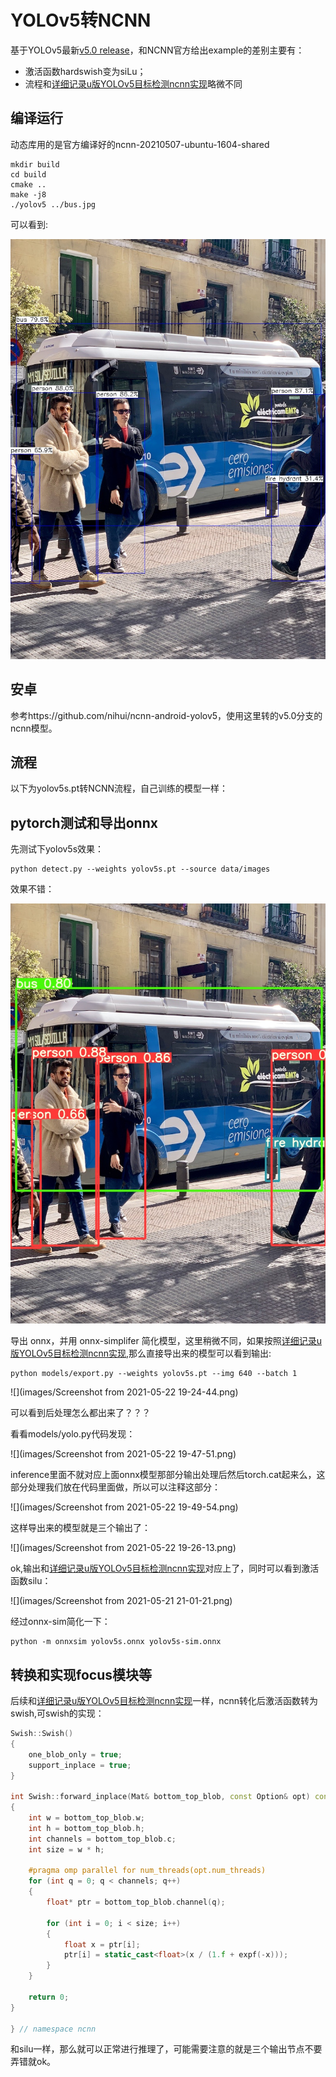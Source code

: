 # YOLOv5转NCNN

基于YOLOv5最新[v5.0 release](https://github.com/ultralytics/yolov5/releases/tag/v5.0)，和NCNN官方给出example的差别主要有：

- 激活函数hardswish变为siLu；
- 流程和[详细记录u版YOLOv5目标检测ncnn实现](https://zhuanlan.zhihu.com/p/275989233?utm_source=qq)略微不同

## 编译运行

动态库用的是官方编译好的ncnn-20210507-ubuntu-1604-shared

```
mkdir build 
cd build
cmake ..
make -j8
./yolov5 ../bus.jpg
```

可以看到:

![](build/yolov5.jpg)

## 安卓

参考https://github.com/nihui/ncnn-android-yolov5，使用这里转的v5.0分支的ncnn模型。

## 流程

以下为yolov5s.pt转NCNN流程，自己训练的模型一样：

## pytorch测试和导出onnx

先测试下yolov5s效果：

```
python detect.py --weights yolov5s.pt --source data/images
```

效果不错：

![](images/bus.jpg)

导出 onnx，并用 onnx-simplifer 简化模型，这里稍微不同，如果按照[详细记录u版YOLOv5目标检测ncnn实现](https://zhuanlan.zhihu.com/p/275989233?utm_source=qq),那么直接导出来的模型可以看到输出:

```
python models/export.py --weights yolov5s.pt --img 640 --batch 1
```

![](images/Screenshot from 2021-05-22 19-24-44.png)

可以看到后处理怎么都出来了？？？

看看models/yolo.py代码发现：

![](images/Screenshot from 2021-05-22 19-47-51.png)

inference里面不就对应上面onnx模型那部分输出处理后然后torch.cat起来么，这部分处理我们放在代码里面做，所以可以注释这部分：

![](images/Screenshot from 2021-05-22 19-49-54.png)

这样导出来的模型就是三个输出了：

![](images/Screenshot from 2021-05-22 19-26-13.png)



ok,输出和[详细记录u版YOLOv5目标检测ncnn实现](https://zhuanlan.zhihu.com/p/275989233?utm_source=qq)对应上了，同时可以看到激活函数silu：

![](images/Screenshot from 2021-05-21 21-01-21.png)

经过onnx-sim简化一下：

```
python -m onnxsim yolov5s.onnx yolov5s-sim.onnx
```

## 转换和实现focus模块等

后续和[详细记录u版YOLOv5目标检测ncnn实现](https://zhuanlan.zhihu.com/p/275989233?utm_source=qq)一样，ncnn转化后激活函数转为swish,可swish的实现：

```c++
Swish::Swish()
{
    one_blob_only = true;
    support_inplace = true;
}

int Swish::forward_inplace(Mat& bottom_top_blob, const Option& opt) const
{
    int w = bottom_top_blob.w;
    int h = bottom_top_blob.h;
    int channels = bottom_top_blob.c;
    int size = w * h;

    #pragma omp parallel for num_threads(opt.num_threads)
    for (int q = 0; q < channels; q++)
    {
        float* ptr = bottom_top_blob.channel(q);

        for (int i = 0; i < size; i++)
        {
            float x = ptr[i];
            ptr[i] = static_cast<float>(x / (1.f + expf(-x)));
        }
    }

    return 0;
}

} // namespace ncnn
```

和silu一样，那么就可以正常进行推理了，可能需要注意的就是三个输出节点不要弄错就ok。